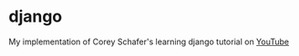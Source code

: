 # django
My implementation of Corey Schafer's learning django tutorial on <a href="https://www.youtube.com/watch?v=1PkNiYlkkjo&list=PL-osiE80TeTtoQCKZ03TU5fNfx2UY6U4p&index=4" target="_blank">YouTube</a>
